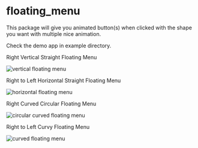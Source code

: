 # floating_menu

This package will give you  animated button(s) when clicked with the shape you want with multiple nice animation.

Check the demo app in example directory.

Right Vertical Straight Floating Menu

<img src="screenshots/img1.jpg" alt="vertical floating menu" />

Right to Left Horizontal Straight Floating Menu

<img src="screenshots/img2.jpg" alt="horizontal floating menu" />

Right Curved Circular Floating Menu

<img src="screenshots/img2.jpg" alt="circular curved floating menu" />

Right to Left Curvy Floating Menu

<img src="screenshots/img2.jpg" alt="curved floating menu" />